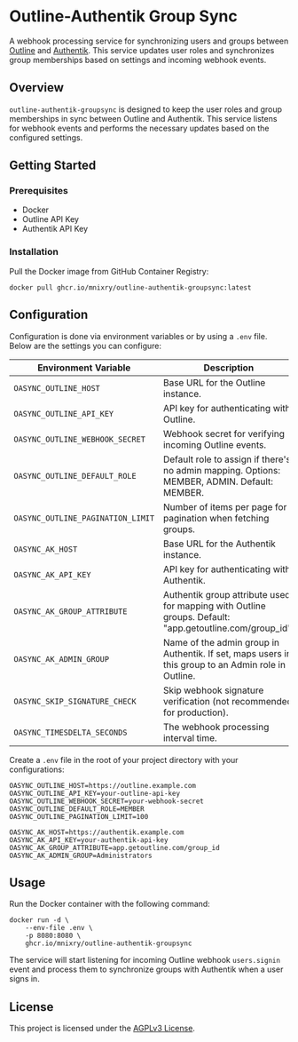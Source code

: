 # Outline-Authentik Group Sync

A webhook processing service for synchronizing users and groups between [Outline](https://github.com/outline/outline) and [Authentik](https://goauthentik.io/). This service updates user roles and synchronizes group memberships based on settings and incoming webhook events.

## Overview

`outline-authentik-groupsync` is designed to keep the user roles and group memberships in sync between Outline and Authentik. This service listens for webhook events and performs the necessary updates based on the configured settings.

## Getting Started

### Prerequisites

- Docker
- Outline API Key
- Authentik API Key

### Installation

Pull the Docker image from GitHub Container Registry:

```shell
docker pull ghcr.io/mnixry/outline-authentik-groupsync:latest
```

## Configuration

Configuration is done via environment variables or by using a `.env` file. Below are the settings you can configure:

| Environment Variable              | Description                                                                                             | Default Value                   |
| --------------------------------- | ------------------------------------------------------------------------------------------------------- | ------------------------------- |
| `OASYNC_OUTLINE_HOST`             | Base URL for the Outline instance.                                                                      |                                 |
| `OASYNC_OUTLINE_API_KEY`          | API key for authenticating with Outline.                                                                |                                 |
| `OASYNC_OUTLINE_WEBHOOK_SECRET`   | Webhook secret for verifying incoming Outline events.                                                   |                                 |
| `OASYNC_OUTLINE_DEFAULT_ROLE`     | Default role to assign if there's no admin mapping. Options: MEMBER, ADMIN. Default: MEMBER.            | `MEMBER`                        |
| `OASYNC_OUTLINE_PAGINATION_LIMIT` | Number of items per page for pagination when fetching groups.                                           | `100`                           |
| `OASYNC_AK_HOST`                  | Base URL for the Authentik instance.                                                                    |                                 |
| `OASYNC_AK_API_KEY`               | API key for authenticating with Authentik.                                                              |                                 |
| `OASYNC_AK_GROUP_ATTRIBUTE`       | Authentik group attribute used for mapping with Outline groups. Default: "app.getoutline.com/group_id". | `"app.getoutline.com/group_id"` |
| `OASYNC_AK_ADMIN_GROUP`           | Name of the admin group in Authentik. If set, maps users in this group to an Admin role in Outline.     |                                 |
| `OASYNC_SKIP_SIGNATURE_CHECK`     | Skip webhook signature verification (not recommended for production).                                   | `False`                         |
| `OASYNC_TIMESDELTA_SECONDS`       | The webhook processing interval time.                                                                   | `60`                            |

Create a `.env` file in the root of your project directory with your configurations:

```dotenv
OASYNC_OUTLINE_HOST=https://outline.example.com
OASYNC_OUTLINE_API_KEY=your-outline-api-key
OASYNC_OUTLINE_WEBHOOK_SECRET=your-webhook-secret
OASYNC_OUTLINE_DEFAULT_ROLE=MEMBER
OASYNC_OUTLINE_PAGINATION_LIMIT=100

OASYNC_AK_HOST=https://authentik.example.com
OASYNC_AK_API_KEY=your-authentik-api-key
OASYNC_AK_GROUP_ATTRIBUTE=app.getoutline.com/group_id
OASYNC_AK_ADMIN_GROUP=Administrators
```

## Usage

Run the Docker container with the following command:

```shell
docker run -d \
    --env-file .env \
    -p 8080:8080 \
    ghcr.io/mnixry/outline-authentik-groupsync
```

The service will start listening for incoming Outline webhook `users.signin` event and process them to synchronize groups with Authentik when a user signs in.

## License

This project is licensed under the [AGPLv3 License](./LICENSE).
